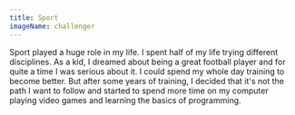 ```yaml
---
title: Sport
imageName: challenger
---
```


Sport played a huge role in my life.
I spent half of my life trying different disciplines. As a kid, 
I dreamed about being a great football player and for quite a time I was serious about it. 
I could spend my whole day training to become better. But after some years of training,
I decided that it's not the path I want to follow and started to spend more time on my 
computer playing video games and learning the basics of programming. 